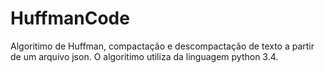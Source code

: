 HuffmanCode
===========

Algoritimo de Huffman, compactação e descompactação de texto a partir de um arquivo json.
O algoritimo utiliza da linguagem python 3.4.

